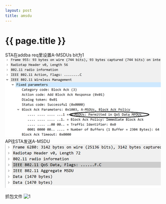 ```yaml
---
layout: post
title: amsdu
---
```


{{ page.title }}
================

STA在addba req里设置A-MSDUs bit为1
![1](/images/amsdu1.png)
AP往STA发送A-MSDU
![1](/images/amsdu.png)

抓包文件
![1](/files/6275p-netgear-5s-2.pcapng)
